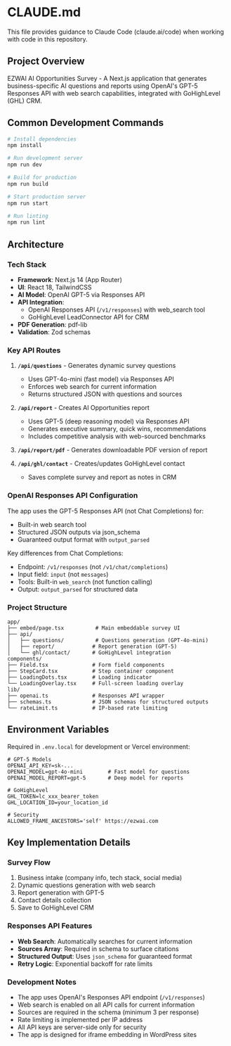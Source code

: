 # CLAUDE.md

This file provides guidance to Claude Code (claude.ai/code) when working with code in this repository.

## Project Overview

EZWAI AI Opportunities Survey - A Next.js application that generates business-specific AI questions and reports using OpenAI's GPT-5 Responses API with web search capabilities, integrated with GoHighLevel (GHL) CRM.

## Common Development Commands

```bash
# Install dependencies
npm install

# Run development server
npm run dev

# Build for production
npm run build

# Start production server
npm run start

# Run linting
npm run lint
```

## Architecture

### Tech Stack
- **Framework**: Next.js 14 (App Router)
- **UI**: React 18, TailwindCSS
- **AI Model**: OpenAI GPT-5 via Responses API
- **API Integration**: 
  - OpenAI Responses API (`/v1/responses`) with web_search tool
  - GoHighLevel LeadConnector API for CRM
- **PDF Generation**: pdf-lib
- **Validation**: Zod schemas

### Key API Routes

1. **`/api/questions`** - Generates dynamic survey questions
   - Uses GPT-4o-mini (fast model) via Responses API
   - Enforces web search for current information
   - Returns structured JSON with questions and sources

2. **`/api/report`** - Creates AI Opportunities report
   - Uses GPT-5 (deep reasoning model) via Responses API
   - Generates executive summary, quick wins, recommendations
   - Includes competitive analysis with web-sourced benchmarks

3. **`/api/report/pdf`** - Generates downloadable PDF version of report

4. **`/api/ghl/contact`** - Creates/updates GoHighLevel contact
   - Saves complete survey and report as notes in CRM

### OpenAI Responses API Configuration

The app uses the GPT-5 Responses API (not Chat Completions) for:
- Built-in web search tool
- Structured JSON outputs via json_schema
- Guaranteed output format with `output_parsed`

Key differences from Chat Completions:
- Endpoint: `/v1/responses` (not `/v1/chat/completions`)
- Input field: `input` (not `messages`)
- Tools: Built-in `web_search` (not function calling)
- Output: `output_parsed` for structured data

### Project Structure

```
app/
├── embed/page.tsx          # Main embeddable survey UI
├── api/
│   ├── questions/          # Questions generation (GPT-4o-mini)
│   ├── report/            # Report generation (GPT-5)
│   └── ghl/contact/       # GoHighLevel integration
components/
├── Field.tsx              # Form field components
├── StepCard.tsx           # Step container component
├── LoadingDots.tsx        # Loading indicator
└── LoadingOverlay.tsx     # Full-screen loading overlay
lib/
├── openai.ts              # Responses API wrapper
├── schemas.ts             # JSON schemas for structured outputs
└── rateLimit.ts           # IP-based rate limiting
```

## Environment Variables

Required in `.env.local` for development or Vercel environment:

```
# GPT-5 Models
OPENAI_API_KEY=sk-...
OPENAI_MODEL=gpt-4o-mini        # Fast model for questions
OPENAI_MODEL_REPORT=gpt-5       # Deep model for reports

# GoHighLevel
GHL_TOKEN=lc_xxx_bearer_token
GHL_LOCATION_ID=your_location_id

# Security
ALLOWED_FRAME_ANCESTORS='self' https://ezwai.com
```

## Key Implementation Details

### Survey Flow
1. Business intake (company info, tech stack, social media)
2. Dynamic questions generation with web search
3. Report generation with GPT-5
4. Contact details collection
5. Save to GoHighLevel CRM

### Responses API Features
- **Web Search**: Automatically searches for current information
- **Sources Array**: Required in schema to surface citations
- **Structured Output**: Uses `json_schema` for guaranteed format
- **Retry Logic**: Exponential backoff for rate limits

### Development Notes

- The app uses OpenAI's Responses API endpoint (`/v1/responses`)
- Web search is enabled on all API calls for current information
- Sources are required in the schema (minimum 3 per response)
- Rate limiting is implemented per IP address
- All API keys are server-side only for security
- The app is designed for iframe embedding in WordPress sites